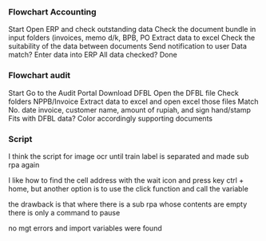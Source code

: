 ### Flowchart Accounting
Start
Open ERP and check
outstanding data
Check the document bundle in
input folders (invoices,
memo d/k, BPB, PO
Extract data to excel
Check the suitability of the data
between documents
Send notification to user Data match?
Enter data into ERP
All data
checked?
Done

### Flowchart audit
Start
Go to the Audit Portal
Download DFBL
Open the DFBL file
Check folders
NPPB/Invoice
Extract data to
excel and open excel
those files
Match No. date
invoice, customer name,
amount of rupiah, and sign
hand/stamp
Fits with
DFBL data?
Color accordingly
supporting documents

### Script
I think the script for image ocr until train label is separated and made sub rpa again

I like how to find the cell address with the wait icon and press key ctrl + home, but another option is to use the click function and call the variable

the drawback is that where there is a sub rpa whose contents are empty there is only a command to pause

no mgt errors and import variables were found